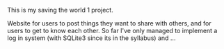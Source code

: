 This is my saving the world 1 project.

Website for users to post things they want to share with others, and for users to get to know each other.
So far I've only managed to implement a log in system (with SQLite3 since its in the syllabus) and ... 
